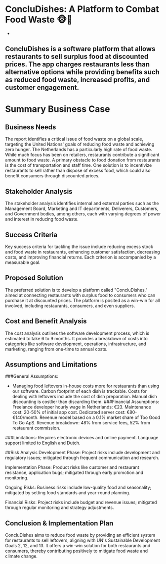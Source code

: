 # ConcluDishes: A Platform to Combat Food Waste 🐵🍌
-
ConcluDishes is a software platform that allows restaurants to sell surplus food at discounted prices. The app charges restaurants less than alternative options while providing benefits such as reduced food waste, increased profits, and customer engagement.
---
# Summary Business Case
## Business Needs
The report identifies a critical issue of food waste on a global scale, targeting the United Nations' goals of reducing food waste and achieving zero hunger. The Netherlands has a particularly high rate of food waste. While much focus has been on retailers, restaurants contribute a significant amount to food waste. A primary obstacle to food donation from restaurants is the cost of transportation and staff time. One solution is to incentivize restaurants to sell rather than dispose of excess food, which could also benefit consumers through discounted prices.

## Stakeholder Analysis
The stakeholder analysis identifies internal and external parties such as the Management Board, Marketing and IT departments, Deliverers, Customers, and Government bodies, among others, each with varying degrees of power and interest in reducing food waste.

## Success Criteria
Key success criteria for tackling the issue include reducing excess stock and food waste in restaurants, enhancing customer satisfaction, decreasing costs, and improving financial returns. Each criterion is accompanied by a measurable goal.

## Proposed Solution
The preferred solution is to develop a platform called "ConcluDishes," aimed at connecting restaurants with surplus food to consumers who can purchase it at discounted prices. The platform is posited as a win-win for all involved, including restaurants, consumers, and even suppliers.

## Cost and Benefit Analysis
The cost analysis outlines the software development process, which is estimated to take 6 to 9 months. It provides a breakdown of costs into categories like software development, operations, infrastructure, and marketing, ranging from one-time to annual costs.

## Assumptions and Limitations
###General Assumptions:
- Managing food leftovers in-house costs more for restaurants than using our software.
Carbon footprint of each dish is trackable.
Costs for dealing with leftovers include the cost of dish preparation.
Manual dish discounting is costlier than discarding them.
###Financial Assumptions:
Freelance developer hourly wage in Netherlands: €23.
Maintenance cost: 20-50% of initial app cost.
Dedicated server cost: €80-€140/month.
Revenue model based on a 0.1% market share of Too Good To Go ApS.
Revenue breakdown: 48% from service fees, 52% from restaurant commission.

###Limitations:
Requires electronic devices and online payment.
Language support limited to English and Dutch.

##Risk Analysis
Development Phase: Project risks include development and regulatory issues; mitigated through frequent communication and research.

Implementation Phase: Product risks like customer and restaurant resistance, application bugs; mitigated through early promotion and monitoring.

Ongoing Risks: Business risks include low-quality food and seasonality; mitigated by setting food standards and year-round planning.

Financial Risks: Project risks include budget and revenue issues; mitigated through regular monitoring and strategy adjustments.

## Conclusion & Implementation Plan
ConcluDishes aims to reduce food waste by providing an efficient system for restaurants to sell leftovers, aligning with UN's Sustainable Development Goals 2, 12, and 13. It offers a win-win solution for both restaurants and consumers, thereby contributing positively to mitigate food waste and climate change.
